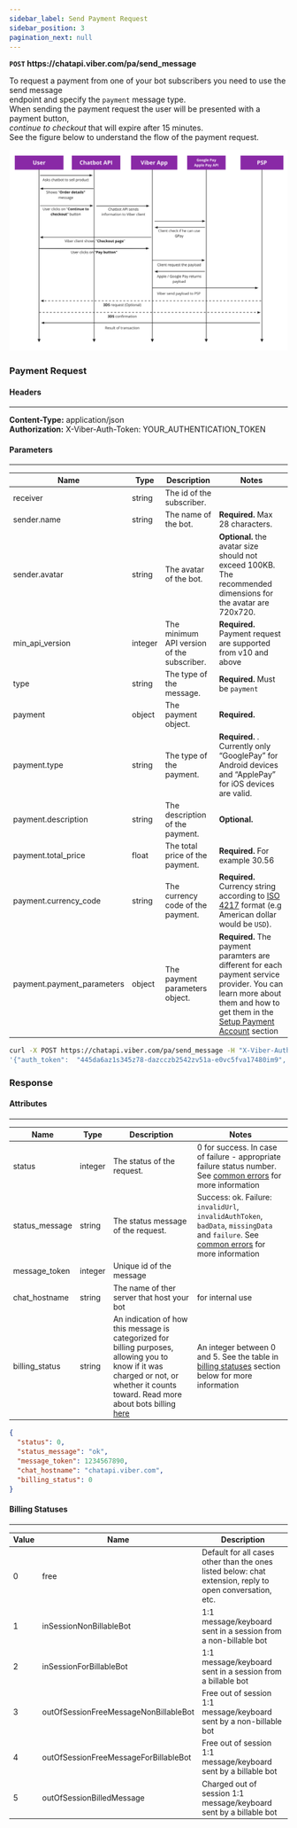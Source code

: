 ```yaml
---
sidebar_label: Send Payment Request
sidebar_position: 3
pagination_next: null
---
```

**`POST` https://<area/>chatapi.viber.com/pa/send_message**

To request a payment from one of your bot subscribers you need to use the send message<br/>
endpoint and specify the `payment` message type.<br/>
When sending the payment request the user will be presented with a payment button,<br/>
_continue to checkout_ that will expire after 15 minutes.<br/>
See the figure below to understand the flow of the payment request.

![Payment Request Flow](./img/payment-request-flow.png)

### Payment Request
#### Headers
---
**Content-Type:** application/json<br/>
**Authorization:** X-Viber-Auth-Token: YOUR_AUTHENTICATION_TOKEN

#### Parameters
---
| Name | Type | Description | Notes |
| --- | --- | --- | --- |
| receiver | string | The id of the subscriber. | |
| sender.name | string | The name of the bot. | **Required.** Max 28 characters. |
| sender.avatar | string | The avatar of the bot. | **Optional.** the avatar size should not exceed 100KB. The recommended dimensions for the avatar are 720x720. |
| min_api_version | integer | The minimum API version of the subscriber. | **Required.** Payment request are supported from v10 and above|
|type|string|The type of the message.|**Required.** Must be `payment`|
|payment|object|The payment object.|**Required.**|
|payment.type|string|The type of the payment.|**Required.** . Currently only “GooglePay” for Android devices and “ApplePay” for iOS devices are valid. |
|payment.description|string|The description of the payment.|**Optional.**|
|payment.total_price|float|The total price of the payment.|**Required.** For example 30.56|
payment.currency_code|string|The currency code of the payment.|**Required.** Currency string according to [ISO 4217](https://en.wikipedia.org/wiki/ISO_4217#:~:text=US%22%20(United%20States).-,List%20of%20ISO%204217%20currency%20codes,-%5Bedit%5D) format (e.g American dollar would be `USD`).|
|payment.payment_parameters|object|The payment parameters object.|**Required.** The payment paramters are different for each payment service provider. You can learn more about them and how to get them in the [Setup Payment Account](setup-payment-account#payment-parameters) section|

```bash title="Example"
curl -X POST https://chatapi.viber.com/pa/send_message -H "X-Viber-Auth-Token: YOUR_AUTHENTICATION_TOKEN" -d
'{"auth_token":  "445da6az1s345z78-dazcczb2542zv51a-e0vc5fva17480im9", "receiver": "01234567890A==" "min_api_version": 10, "type": "payment", "payment": {"type": "GooglePay", "description":"2 shirts XL",     "total_price": 1.85, "currency_code": "EUR", "payment_parameters":[{"key": "gateway", "value": "liqpay"}, {"key": "gatewayMerchantId", "value": "abc123"}, {"key": "url", "value": "https://www.liqpay.ua/api/viber"}, {"key": "data",	"value": "qwerty12345"}, {"key": "signature", "value": "123abc"	}, {"key":"payeeId","value":"abc123"}]}}'
```

### Response

#### Attributes
---
| Name | Type | Description | Notes |
| --- | --- | --- | --- |
| status | integer | The status of the request. | 0 for success. In case of failure - appropriate failure status number. See [common errors](../../errors) for more information |
| status_message | string | The status message of the request. | Success: ok. Failure: `invalidUrl`, `invalidAuthToken`, `badData`, `missingData` and `failure`. See [common errors](../../errors) for more information |
| message_token | integer | Unique id of the message | |
| chat_hostname | string | The name of ther server that host your bot | for internal use |
|billing_status | string | An indication of how this message is categorized for billing purposes, allowing you to know if it was charged or not, or whether it counts toward. Read more about bots billing [here](https://help.viber.com/en/article/chatbot-commercial-model) | An integer between 0 and 5. See the table in [billing statuses](#billing-statuses) section below for more information|

```json title="Example"
{
  "status": 0,
  "status_message": "ok",
  "message_token": 1234567890,
  "chat_hostname": "chatapi.viber.com",
  "billing_status": 0
}
```

#### Billing Statuses
---
| Value | Name | Description |
| --- | --- | --- |
| 0 | free | Default for all cases other than the ones listed below: chat extension, reply to open conversation, etc. |
| 1 | inSessionNonBillableBot | 1:1 message/keyboard sent in a session from a non-billable bot |
| 2 | inSessionForBillableBot | 1:1 message/keyboard sent in a session from a billable bot |
| 3 | outOfSessionFreeMessageNonBillableBot | Free out of session 1:1 message/keyboard sent by a non-billable bot |
| 4 | outOfSessionFreeMessageForBillableBot | Free out of session 1:1 message/keyboard sent by a billable bot |
| 5 | outOfSessionBilledMessage | Charged out of session 1:1 message/keyboard sent by a billable bot |